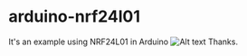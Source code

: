 # arduino-nrf24l01

It's an example using NRF24L01 in Arduino
![Alt text](relative/path/to/Test.png?raw=true "Title")
Thanks.
